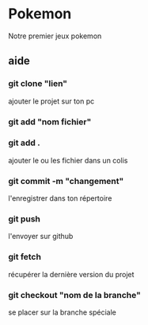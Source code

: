# Pokemon
Notre premier jeux pokemon


## aide

### git clone "lien"
ajouter le projet sur ton pc

### git add "nom fichier"
### git add .
ajouter le ou les fichier dans un colis

### git commit -m "changement"
l'enregistrer dans ton répertoire

### git push
l'envoyer sur github

### git fetch
récupérer la dernière version du projet

### git checkout "nom de la branche"
se placer sur la branche spéciale
